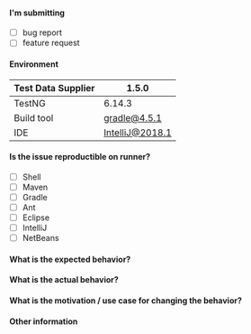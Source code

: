 [//]: # (
. Note: for support questions, please use Stackoverflow. 
. This repository is for feature requests and bug reports only.
.
. Make sure you have a clear name for your issue. An example of good issue names:
.
. - NPE occurs while using DS with class level Test annotation
. - Add an ability to use DS with Factory annotation
. - External data sources support
)

#### I'm submitting 
 - [ ] bug report
 - [ ] feature request
 
#### Environment

| Test Data Supplier | 1.5.0 |
| --- | --- |
| TestNG | 6.14.3 |
| Build tool | gradle@4.5.1 |
| IDE | IntelliJ@2018.1 |

#### Is the issue reproductible on runner?

- [ ] Shell
- [ ] Maven
- [ ] Gradle
- [ ] Ant
- [ ] Eclipse
- [ ] IntelliJ
- [ ] NetBeans

#### What is the expected behavior?
[//]: # (
. Describe your vision on this issue.
)

#### What is the actual behavior?
[//]: # (
. If the current behavior is a bug, please provide the steps to reproduce an issue. And if possible, a minimal demo of the problem.
)

#### What is the motivation / use case for changing the behavior?
[//]: # (
. Clarify your use case.
)

#### Other information 
[//]: # (
. Detailed explanation, stacktraces, related issues, suggestions on 
. how to fix, links for us to understand a context, e.g. Stackoverflow
)
